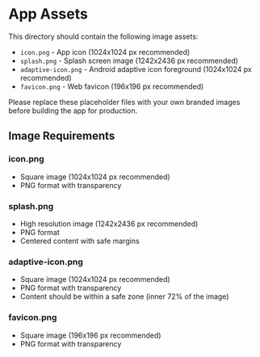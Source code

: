 # App Assets

This directory should contain the following image assets:

- `icon.png` - App icon (1024x1024 px recommended)
- `splash.png` - Splash screen image (1242x2436 px recommended)
- `adaptive-icon.png` - Android adaptive icon foreground (1024x1024 px recommended)
- `favicon.png` - Web favicon (196x196 px recommended)

Please replace these placeholder files with your own branded images before building the app for production.

## Image Requirements

### icon.png
- Square image (1024x1024 px recommended)
- PNG format with transparency

### splash.png
- High resolution image (1242x2436 px recommended)
- PNG format
- Centered content with safe margins

### adaptive-icon.png
- Square image (1024x1024 px recommended)
- PNG format with transparency
- Content should be within a safe zone (inner 72% of the image)

### favicon.png
- Square image (196x196 px recommended)
- PNG format with transparency 